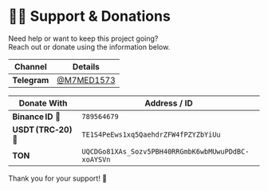 # 🙋‍♂️ Support & Donations

Need help or want to keep this project going?  
Reach out or donate using the information below.

| Channel | Details |
|---------|---------|
| **Telegram** | [@M7MED1573](https://t.me/M7MED1573) |

| Donate With | Address / ID |
|-------------|--------------|
| **Binance ID** 🏦 | `789564679` |
| **USDT (TRC‑20)** 📱 | `TE1S4PeEws1xq5QaehdrZFW4fPZYZbYiUu` |
| **TON** | `UQCDGo81XAs_Sozv5PBH40RRGmbK6wbMUwuPDdBC-xoAYSVn` |

Thank you for your support! 🙏
